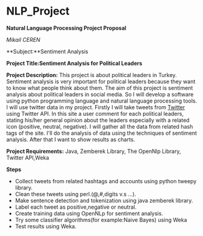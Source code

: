 # NLP_Project
**Natural Language Processing Project Proposal**

*Mikail CEREN*

**Subject:**Sentiment Analysis

**Project Title:Sentiment Analysis for Political Leaders**

**Project Description:** 
     This project is about political leaders in Turkey. Sentiment analysis is very important for political leaders  because they want to know what people think about them. The aim of this project is sentiment analysis about political leaders in social media. So I will develop a software using python programming language and natural language processing tools. I will use twitter data in my project. Firstly I will take tweets from [Twitter](www.twitter.com) using Twitter API. In this site a user comment for each political leaders, stating his/her general opinion about the leaders especially with a related icon (positive, neutral, negative). I will gather all the data from related hash tags  of the site. I'll do the analysis of data using the techniques of sentiment analysis. After that I want to show results as charts.

**Project Requirements:** Java, Zemberek Library, The OpenNlp Library, Twitter API,Weka 

**Steps**
- Collect tweets from related hashtags and accounts using python tweepy library.
- Clean these tweets using perl.(@,#,digits v.s ...).
- Make sentence detection and tokenization using java zemberek library.
- Label each tweet as positive,negative or neutral.
- Create training data using OpenNLp for sentiment analysis.
- Try some classifier algorithms(for example:Naive Bayes) using Weka
- Test results using Weka.
